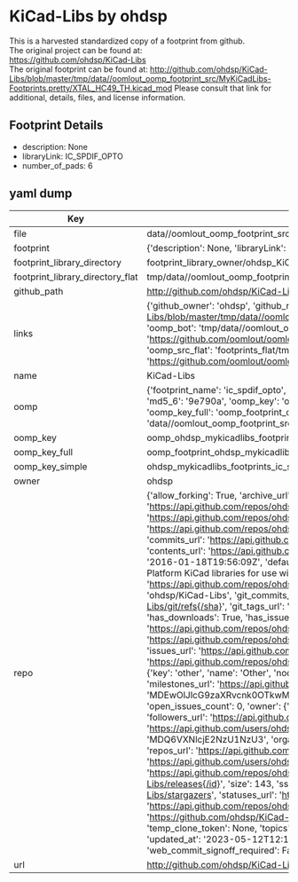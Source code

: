 # KiCad-Libs by ohdsp  
This is a harvested standardized copy of a footprint from github.  
The original project can be found at:  
https://github.com/ohdsp/KiCad-Libs  
The original footprint can be found at:
http://github.com/ohdsp/KiCad-Libs/blob/master/tmp/data//oomlout_oomp_footprint_src/MyKiCadLibs-Footprints.pretty/XTAL_HC49_TH.kicad_mod
Please consult that link for additional, details, files, and license information.  
## Footprint Details
* description: None  
* libraryLink: IC_SPDIF_OPTO  
* number_of_pads: 6  
## yaml dump  
| Key | Value |  
| --- | --- |  
| file | data//oomlout_oomp_footprint_src/KiCad-Libs/MyKiCadLibs-Footprints.pretty/IC_SPDIF_OPTO.kicad_mod |  
| footprint | {'description': None, 'libraryLink': 'IC_SPDIF_OPTO', 'number_of_pads': 6} |  
| footprint_library_directory | footprint_library_owner/ohdsp_KiCad-Libs |  
| footprint_library_directory_flat | tmp/data//oomlout_oomp_footprint_src/footprints_flat/ohdsp_mykicadlibs_footprints_ic_spdif_opto/working |  
| github_path | http://github.com/ohdsp/KiCad-Libs/blob/master/tmp/data//oomlout_oomp_footprint_src/MyKiCadLibs-Footprints.pretty/IC_SPDIF_OPTO.kicad_mod |  
| links | {'github_owner': 'ohdsp', 'github_repo_name': 'KiCad-Libs', 'github_src': 'http://github.com/ohdsp/KiCad-Libs/blob/master/tmp/data//oomlout_oomp_footprint_src/MyKiCadLibs-Footprints.pretty/XTAL_HC49_TH.kicad_mod', 'github_src_repo': 'https://github.com/ohdsp/KiCad-Libs', 'oomp_bot': 'tmp/data//oomlout_oomp_footprint_src/footprints/ohdsp_mykicadlibs_footprints_ic_spdif_opto/working', 'oomp_bot_github': 'https://github.com/oomlout/oomlout_oomp_footprint_bot/tree/main/tmp/data//oomlout_oomp_footprint_src/footprints/ohdsp_mykicadlibs_footprints_ic_spdif_opto/working', 'oomp_src_flat': 'footprints_flat/tmp/data//oomlout_oomp_footprint_src/footprints_flat/ohdsp_mykicadlibs_footprints_ic_spdif_opto/working', 'oomp_src_flat_github': 'https://github.com/oomlout/oomlout_oomp_footprint_src/tree/main/tmp/data//oomlout_oomp_footprint_src/footprints_flat/ohdsp_mykicadlibs_footprints_ic_spdif_opto/working'} |  
| name | KiCad-Libs |  
| oomp | {'footprint_name': 'ic_spdif_opto', 'library_name': 'mykicadlibs_footprints', 'md5': '9e790a5b72378680e28c9bd31d11da7b', 'md5_10': '9e790a5b72', 'md5_5': '9e790', 'md5_6': '9e790a', 'oomp_key': 'oomp_ohdsp_mykicadlibs_footprints_ic_spdif_opto', 'oomp_key_extra': 'oomp_footprint_ohdsp_mykicadlibs_footprints_ic_spdif_opto', 'oomp_key_full': 'oomp_footprint_ohdsp_mykicadlibs_footprints_ic_spdif_opto_9e790a', 'oomp_key_simple': 'ohdsp_mykicadlibs_footprints_ic_spdif_opto', 'original_filename': 'data//oomlout_oomp_footprint_src/KiCad-Libs/MyKiCadLibs-Footprints.pretty/IC_SPDIF_OPTO.kicad_mod', 'owner_name': 'ohdsp'} |  
| oomp_key | oomp_ohdsp_mykicadlibs_footprints_ic_spdif_opto |  
| oomp_key_full | oomp_footprint_ohdsp_mykicadlibs_footprints_ic_spdif_opto |  
| oomp_key_simple | ohdsp_mykicadlibs_footprints_ic_spdif_opto |  
| owner | ohdsp |  
| repo | {'allow_forking': True, 'archive_url': 'https://api.github.com/repos/ohdsp/KiCad-Libs/{archive_format}{/ref}', 'archived': False, 'assignees_url': 'https://api.github.com/repos/ohdsp/KiCad-Libs/assignees{/user}', 'blobs_url': 'https://api.github.com/repos/ohdsp/KiCad-Libs/git/blobs{/sha}', 'branches_url': 'https://api.github.com/repos/ohdsp/KiCad-Libs/branches{/branch}', 'clone_url': 'https://github.com/ohdsp/KiCad-Libs.git', 'collaborators_url': 'https://api.github.com/repos/ohdsp/KiCad-Libs/collaborators{/collaborator}', 'comments_url': 'https://api.github.com/repos/ohdsp/KiCad-Libs/comments{/number}', 'commits_url': 'https://api.github.com/repos/ohdsp/KiCad-Libs/commits{/sha}', 'compare_url': 'https://api.github.com/repos/ohdsp/KiCad-Libs/compare/{base}...{head}', 'contents_url': 'https://api.github.com/repos/ohdsp/KiCad-Libs/contents/{+path}', 'contributors_url': 'https://api.github.com/repos/ohdsp/KiCad-Libs/contributors', 'created_at': '2016-01-18T19:56:09Z', 'default_branch': 'master', 'deployments_url': 'https://api.github.com/repos/ohdsp/KiCad-Libs/deployments', 'description': 'Open Hardware DSP Platform KiCad libraries for use with all current design revisions', 'disabled': False, 'downloads_url': 'https://api.github.com/repos/ohdsp/KiCad-Libs/downloads', 'events_url': 'https://api.github.com/repos/ohdsp/KiCad-Libs/events', 'fork': False, 'forks': 5, 'forks_count': 5, 'forks_url': 'https://api.github.com/repos/ohdsp/KiCad-Libs/forks', 'full_name': 'ohdsp/KiCad-Libs', 'git_commits_url': 'https://api.github.com/repos/ohdsp/KiCad-Libs/git/commits{/sha}', 'git_refs_url': 'https://api.github.com/repos/ohdsp/KiCad-Libs/git/refs{/sha}', 'git_tags_url': 'https://api.github.com/repos/ohdsp/KiCad-Libs/git/tags{/sha}', 'git_url': 'git://github.com/ohdsp/KiCad-Libs.git', 'has_discussions': False, 'has_downloads': True, 'has_issues': True, 'has_pages': False, 'has_projects': True, 'has_wiki': True, 'homepage': 'http://www.ohdsp.org', 'hooks_url': 'https://api.github.com/repos/ohdsp/KiCad-Libs/hooks', 'html_url': 'https://github.com/ohdsp/KiCad-Libs', 'id': 49901391, 'is_template': False, 'issue_comment_url': 'https://api.github.com/repos/ohdsp/KiCad-Libs/issues/comments{/number}', 'issue_events_url': 'https://api.github.com/repos/ohdsp/KiCad-Libs/issues/events{/number}', 'issues_url': 'https://api.github.com/repos/ohdsp/KiCad-Libs/issues{/number}', 'keys_url': 'https://api.github.com/repos/ohdsp/KiCad-Libs/keys{/key_id}', 'labels_url': 'https://api.github.com/repos/ohdsp/KiCad-Libs/labels{/name}', 'language': 'XSLT', 'languages_url': 'https://api.github.com/repos/ohdsp/KiCad-Libs/languages', 'license': {'key': 'other', 'name': 'Other', 'node_id': 'MDc6TGljZW5zZTA=', 'spdx_id': 'NOASSERTION', 'url': None}, 'merges_url': 'https://api.github.com/repos/ohdsp/KiCad-Libs/merges', 'milestones_url': 'https://api.github.com/repos/ohdsp/KiCad-Libs/milestones{/number}', 'mirror_url': None, 'name': 'KiCad-Libs', 'network_count': 5, 'node_id': 'MDEwOlJlcG9zaXRvcnk0OTkwMTM5MQ==', 'notifications_url': 'https://api.github.com/repos/ohdsp/KiCad-Libs/notifications{?since,all,participating}', 'open_issues': 0, 'open_issues_count': 0, 'owner': {'avatar_url': 'https://avatars.githubusercontent.com/u/16755757?v=4', 'events_url': 'https://api.github.com/users/ohdsp/events{/privacy}', 'followers_url': 'https://api.github.com/users/ohdsp/followers', 'following_url': 'https://api.github.com/users/ohdsp/following{/other_user}', 'gists_url': 'https://api.github.com/users/ohdsp/gists{/gist_id}', 'gravatar_id': '', 'html_url': 'https://github.com/ohdsp', 'id': 16755757, 'login': 'ohdsp', 'node_id': 'MDQ6VXNlcjE2NzU1NzU3', 'organizations_url': 'https://api.github.com/users/ohdsp/orgs', 'received_events_url': 'https://api.github.com/users/ohdsp/received_events', 'repos_url': 'https://api.github.com/users/ohdsp/repos', 'site_admin': False, 'starred_url': 'https://api.github.com/users/ohdsp/starred{/owner}{/repo}', 'subscriptions_url': 'https://api.github.com/users/ohdsp/subscriptions', 'type': 'User', 'url': 'https://api.github.com/users/ohdsp'}, 'private': False, 'pulls_url': 'https://api.github.com/repos/ohdsp/KiCad-Libs/pulls{/number}', 'pushed_at': '2019-12-04T17:25:19Z', 'releases_url': 'https://api.github.com/repos/ohdsp/KiCad-Libs/releases{/id}', 'size': 143, 'ssh_url': 'git@github.com:ohdsp/KiCad-Libs.git', 'stargazers_count': 9, 'stargazers_url': 'https://api.github.com/repos/ohdsp/KiCad-Libs/stargazers', 'statuses_url': 'https://api.github.com/repos/ohdsp/KiCad-Libs/statuses/{sha}', 'subscribers_count': 2, 'subscribers_url': 'https://api.github.com/repos/ohdsp/KiCad-Libs/subscribers', 'subscription_url': 'https://api.github.com/repos/ohdsp/KiCad-Libs/subscription', 'svn_url': 'https://github.com/ohdsp/KiCad-Libs', 'tags_url': 'https://api.github.com/repos/ohdsp/KiCad-Libs/tags', 'teams_url': 'https://api.github.com/repos/ohdsp/KiCad-Libs/teams', 'temp_clone_token': None, 'topics': ['design', 'electronics', 'hardware', 'kicad', 'libraries', 'library'], 'trees_url': 'https://api.github.com/repos/ohdsp/KiCad-Libs/git/trees{/sha}', 'updated_at': '2023-05-12T12:14:57Z', 'url': 'https://api.github.com/repos/ohdsp/KiCad-Libs', 'visibility': 'public', 'watchers': 9, 'watchers_count': 9, 'web_commit_signoff_required': False} |  
| url | http://github.com/ohdsp/KiCad-Libs |  


